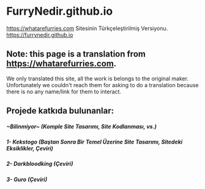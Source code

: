 # FurryNedir.github.io
https://whatarefurries.com Sitesinin Türkçeleştirilmiş Versiyonu. https://furrynedir.github.io
## Note: this page is a translation from https://whatarefurries.com.
We only translated this site, all the work is belongs to the original maker. Unfortunately we couldn't reach them for asking to do a translation because there is no any name/link for them to interact.  

## Projede katkıda bulunanlar:
##### ~Bilinmiyor~ (Komple Site Tasarımı, Site Kodlanması, vs.)
##### 1- Kekstogo (Baştan Sonra Bir Temel Üzerine Site Tasarımı, Sitedeki Eksiklikler, Çeviri)
##### 2- Darkbloodking (Çeviri)
##### 3- Guro (Çeviri)

